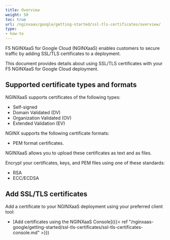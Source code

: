 ```yaml
---
title: Overview
weight: 50
toc: true
url: /nginxaas/google/getting-started/ssl-tls-certificates/overview/
type:
- how-to
---
```



F5 NGINXaaS for Google Cloud (NGINXaaS) enables customers to secure traffic by adding SSL/TLS certificates to a deployment.

This document provides details about using SSL/TLS certificates with your F5 NGINXaaS for Google Cloud deployment.

## Supported certificate types and formats

NGINXaaS supports certificates of the following types:

- Self-signed
- Domain Validated (DV)
- Organization Validated (OV)
- Extended Validation (EV)

NGINX supports the following certificate formats:

- PEM format certificates.

NGINXaaS allows you to upload these certificates as text and as files.

Encrypt your certificates, keys, and PEM files using one of these standards:

- RSA
- ECC/ECDSA

## Add SSL/TLS certificates

Add a certificate to your NGINXaaS deployment using your preferred client tool:

- [Add certificates using the NGINXaaS Console]({{< ref "/nginxaas-google/getting-started/ssl-tls-certificates/ssl-tls-certificates-console.md" >}})

